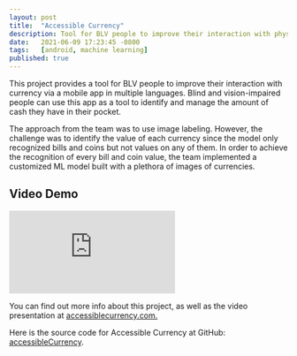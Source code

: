 ```yaml
---
layout: post
title:  "Accessible Currency"
description: Tool for BLV people to improve their interaction with physical currency.
date:   2021-06-09 17:23:45 -0800
tags:   [android, machine learning]
published: true
---
```


This project provides a tool for BLV people to improve their interaction with currency via a mobile app in multiple languages. Blind and vision-impaired people can use this app as a tool to identify and manage the amount of cash they have in their pocket.

The approach from the team was to use image labeling. However, the challenge was to identify the value of each currency since the model only recognized bills and coins but not values on any of them. In order to achieve the recognition of every bill and coin value, the team implemented a customized ML model built with a plethora of images of currencies.

## Video Demo

<p><iframe src="https://www.youtube.com/embed/1u9Nf9FuoE8" frameborder="0" allowfullscreen></iframe></p>


You can find out more info about this project, as well as the video presentation at [accessiblecurrency.com.](https://accessiblecurrency.com/)

Here is the source code for Accessible Currency at GitHub: [accessibleCurrency](https://github.com/mauroLaine/accessibleCurrency).

 
